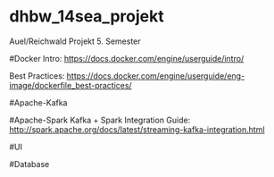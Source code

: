 # dhbw_14sea_projekt
Auel/Reichwald Projekt 5. Semester

#Docker
Intro:
https://docs.docker.com/engine/userguide/intro/

Best Practices:
https://docs.docker.com/engine/userguide/eng-image/dockerfile_best-practices/

#Apache-Kafka

#Apache-Spark
Kafka + Spark Integration Guide: http://spark.apache.org/docs/latest/streaming-kafka-integration.html

#UI

#Database
